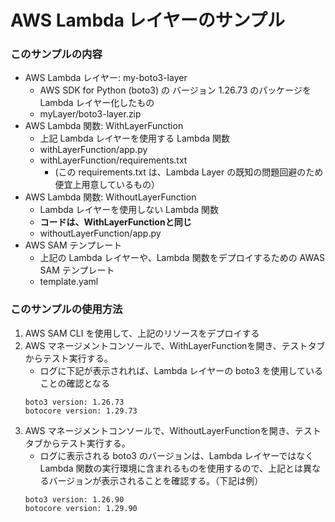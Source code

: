 # AWS Lambda レイヤーのサンプル 

### このサンプルの内容
* AWS Lambda レイヤー: my-boto3-layer
    - AWS SDK for Python (boto3) の バージョン 1.26.73 のパッケージを Lambda レイヤー化したもの
    - myLayer/boto3-layer.zip 
* AWS Lambda 関数: WithLayerFunction
    - 上記 Lambda レイヤーを使用する Lambda 関数
    - withLayerFunction/app.py
    - withLayerFunction/requirements.txt
        -  (この requirements.txt は、Lambda Layer の既知の問題回避のため便宜上用意しているもの）
* AWS Lambda 関数: WithoutLayerFunction
    - Lambda レイヤーを使用しない Lambda 関数
    - **コードは、WithLayerFunctionと同じ**
    - withoutLayerFunction/app.py
* AWS SAM テンプレート
    - 上記の Lambda レイヤーや、Lambda 関数をデプロイするための AWAS SAM テンプレート
    - template.yaml

### このサンプルの使用方法

1. AWS SAM CLI を使用して、上記のリソースをデプロイする
1. AWS マネージメントコンソールで、WithLayerFunctionを開き、テストタブからテスト実行する。
    - ログに下記が表示されれば、Lambda レイヤーの boto3 を使用していることの確認となる
    ````
    boto3 version: 1.26.73
    botocore version: 1.29.73
    ````
1. AWS マネージメントコンソールで、WithoutLayerFunctionを開き、テストタブからテスト実行する。
    - ログに表示される boto3 のバージョンは、Lambda レイヤーではなく Lambda 関数の実行環境に含まれるものを使用するので、上記とは異なるバージョンが表示されることを確認する。（下記は例）
    ````
    boto3 version: 1.26.90
    botocore version: 1.29.90
    ````
   





